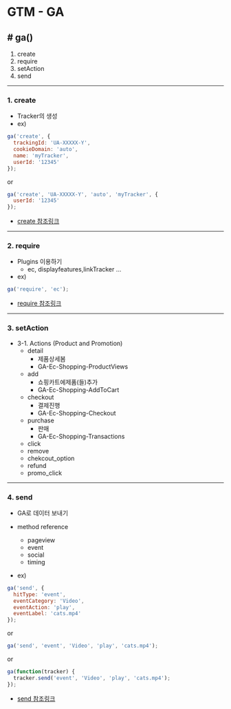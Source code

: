 # GTM - GA


## \# ga()
1. create
2. require
3. setAction
4. send

- - -

### 1. create
+ Tracker의 생성
+ ex)
```js
ga('create', {
  trackingId: 'UA-XXXXX-Y',
  cookieDomain: 'auto',
  name: 'myTracker',
  userId: '12345'
});
```
or
```js
ga('create', 'UA-XXXXX-Y', 'auto', 'myTracker', {
  userId: '12345'
});
```
+ [create 참조링크](https://developers.google.com/analytics/devguides/collection/analyticsjs/creating-trackers)

- - -
### 2. require
+ Plugins 이용하기
	- ec, displayfeatures,linkTracker ...
+ ex)
```js
ga('require', 'ec');
```
+ [require 참조링크](https://developers.google.com/analytics/devguides/collection/analyticsjs/using-plugins)

- - -
### 3. setAction
+ 3-1. Actions (Product and Promotion)
	- detail
		* 제품상세봄 
		* GA-Ec-Shopping-ProductViews
	- add
	 	* 쇼핑카트에제품(들)추가
		* GA-Ec-Shopping-AddToCart
	- checkout
	 	* 결제진행
		* GA-Ec-Shopping-Checkout
	- purchase
		* 판매
		* GA-Ec-Shopping-Transactions
	- click
	- remove
	- chekcout_option
	- refund
	- promo_click 

- - -
### 4. send
+ GA로 데이터 보내기
+ method reference
	- pageview
	- event
	- social
	- timing

+ ex)
```js
ga('send', {
  hitType: 'event',
  eventCategory: 'Video',
  eventAction: 'play',
  eventLabel: 'cats.mp4'
});
```
or
```js
ga('send', 'event', 'Video', 'play', 'cats.mp4');
```
or
```js
ga(function(tracker) {
  tracker.send('event', 'Video', 'play', 'cats.mp4');
});
```
+ [send 참조링크](https://developers.google.com/analytics/devguides/collection/analyticsjs/command-queue-reference#send)